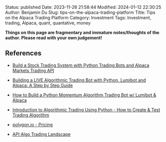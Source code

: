Status: published
Date: 2023-11-26 21:58:44
Modified: 2024-01-12 22:30:25
Author: Benjamin Du
Slug: tips-on-the-alpaca-trading-platform
Title: Tips on the Alpaca Trading Platform
Category: Investment
Tags: Investment, trading, Alpaca, quant, quantative, money

**Things on this page are fragmentary and immature notes/thoughts of the author. Please read with your own judgement!**

## References

- [Build a Stock Trading System with Python Trading Bots and Alpaca Markets Trading API](https://www.youtube.com/watch?v=8Vg8GKWrV5M)

- [Building a LIVE Algorithmic Trading Bot with Python, Lumibot and Alpaca: A Step by Step Guide](https://www.youtube.com/watch?v=Dek7sKHJ7Zw)

- [How to Build a Python Momentum Algorithm Trading Bot w/ Lumibot & Alpaca](https://www.youtube.com/watch?v=YjONqP78HHw)

- [Introduction to Algorithmic Trading Using Python - How to Create & Test Trading Algorithm](https://www.youtube.com/watch?v=fqltiq5EahU)

- [polygon.io - Pricing](https://polygon.io/pricing)

- [API Algo Trading Landscape](https://alpaca.markets/learn/algo-trading-landscape/)


